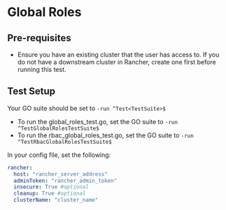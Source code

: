 # Global Roles

## Pre-requisites

- Ensure you have an existing cluster that the user has access to. If you do not have a downstream cluster in Rancher, create one first before running this test.

## Test Setup

Your GO suite should be set to `-run ^Test<TestSuite>$`

- To run the global_roles_test.go, set the GO suite to `-run ^TestGlobalRolesTestSuite$`
- To run the rbac_global_roles_test.go, set the GO suite to `-run ^TestRbacGlobalRolesTestSuite$`

In your config file, set the following:

```yaml
rancher: 
  host: "rancher_server_address"
  adminToken: "rancher_admin_token"
  insecure: True #optional
  cleanup: True #optional
  clusterName: "cluster_name"
```
